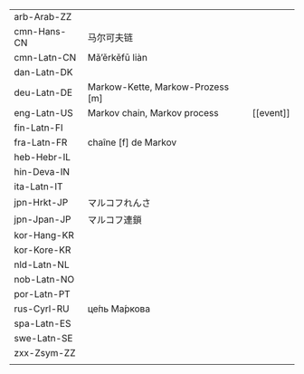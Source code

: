 | | | |
|-|-|-|
| arb-Arab-ZZ |  |  |
| cmn-Hans-CN | 马尔可夫链 |  |
| cmn-Latn-CN | Mǎ’ěrkěfū liàn |  |
| dan-Latn-DK |  |  |
| deu-Latn-DE | Markow-Kette, Markow-Prozess [m] |  |
| eng-Latn-US | Markov chain, Markov process | [[event]] |
| fin-Latn-FI |  |  |
| fra-Latn-FR | chaîne [f] de Markov |  |
| heb-Hebr-IL |  |  |
| hin-Deva-IN |  |  |
| ita-Latn-IT |  |  |
| jpn-Hrkt-JP | マルコフれんさ |  |
| jpn-Jpan-JP | マルコフ連鎖 |  |
| kor-Hang-KR |  |  |
| kor-Kore-KR |  |  |
| nld-Latn-NL |  |  |
| nob-Latn-NO |  |  |
| por-Latn-PT |  |  |
| rus-Cyrl-RU | це́пь Ма́ркова |  |
| spa-Latn-ES |  |  |
| swe-Latn-SE |  |  |
| zxx-Zsym-ZZ |  |  |
|  |  |  |
